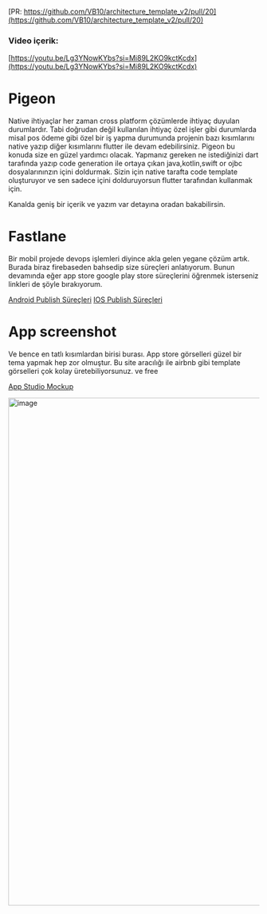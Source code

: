 [PR: https://github.com/VB10/architecture_template_v2/pull/20](https://github.com/VB10/architecture_template_v2/pull/20)

### Video içerik: 
[https://youtu.be/Lg3YNowKYbs?si=Mi89L2KO9kctKcdx](https://youtu.be/Lg3YNowKYbs?si=Mi89L2KO9kctKcdx)
# Pigeon

Native ihtiyaçlar her zaman cross platform çözümlerde ihtiyaç duyulan durumlardır. Tabi doğrudan değil kullanılan ihtiyaç özel işler gibi durumlarda misal pos ödeme gibi özel bir iş yapma durumunda projenin bazı kısımlarını native yazıp diğer kısımlarını flutter ile devam edebilirsiniz. Pigeon bu konuda size en güzel yardımcı olacak. Yapmanız gereken ne istediğinizi dart tarafında yazıp code generation ile ortaya çıkan java,kotlin,swift or ojbc dosyalarınınzın içini doldurmak. Sizin için native tarafta code template oluşturuyor ve sen sadece içini dolduruyorsun flutter tarafından kullanmak için.

Kanalda geniş bir içerik ve yazım var detayına oradan bakabilirsin.

# Fastlane

Bir mobil projede devops işlemleri diyince akla gelen yegane çözüm artık. Burada biraz firebaseden bahsedip size süreçleri anlatıyorum. Bunun devamında eğer app store google play store süreçlerini öğrenmek isterseniz linkleri de şöyle bırakıyorum.

[Android Publish Süreçleri](https://www.youtube.com/watch?v=hpuibk4uKI4)
[IOS Publish Süreçleri](https://www.youtube.com/watch?v=a7Si8zgK3Ms)

# App screenshot
Ve bence en tatlı kısımlardan birisi burası. App store görselleri güzel bir tema yapmak hep zor olmuştur. Bu site aracılığı ile airbnb gibi template görselleri çok kolay üretebiliyorsunuz. ve free

[App Studio Mockup](https://studio.app-mockup.com/)

<img width="1017" alt="image" src="https://github.com/VB10/architecture_template_v2/assets/17102578/671c236b-db8f-4a30-9218-e0092c34cbf2">
